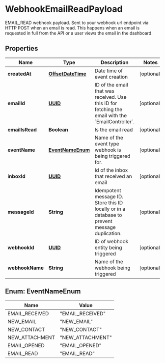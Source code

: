 

# WebhookEmailReadPayload

EMAIL_READ webhook payload. Sent to your webhook url endpoint via HTTP POST when an email is read. This happens when an email is requested in full from the API or a user views the email in the dashboard.
## Properties

Name | Type | Description | Notes
------------ | ------------- | ------------- | -------------
**createdAt** | [**OffsetDateTime**](OffsetDateTime) | Date time of event creation |  [optional]
**emailId** | [**UUID**](UUID) | ID of the email that was received. Use this ID for fetching the email with the &#x60;EmailController&#x60;. |  [optional]
**emailIsRead** | **Boolean** | Is the email read |  [optional]
**eventName** | [**EventNameEnum**](#EventNameEnum) | Name of the event type webhook is being triggered for. |  [optional]
**inboxId** | [**UUID**](UUID) | Id of the inbox that received an email |  [optional]
**messageId** | **String** | Idempotent message ID. Store this ID locally or in a database to prevent message duplication. |  [optional]
**webhookId** | [**UUID**](UUID) | ID of webhook entity being triggered |  [optional]
**webhookName** | **String** | Name of the webhook being triggered |  [optional]



## Enum: EventNameEnum

Name | Value
---- | -----
EMAIL_RECEIVED | &quot;EMAIL_RECEIVED&quot;
NEW_EMAIL | &quot;NEW_EMAIL&quot;
NEW_CONTACT | &quot;NEW_CONTACT&quot;
NEW_ATTACHMENT | &quot;NEW_ATTACHMENT&quot;
EMAIL_OPENED | &quot;EMAIL_OPENED&quot;
EMAIL_READ | &quot;EMAIL_READ&quot;



